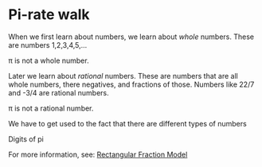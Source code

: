 # Pi-rate walk



When we first learn about numbers, we learn about *whole* numbers. These are numbers 1,2,3,4,5,...

π is not a whole number. 

Later we learn about *rational* numbers. These are numbers that are all whole numbers, there negatives, and fractions of those. Numbers like 22/7 and -3/4 are rational numbers. 

π is not a rational number. 


We have to get used to the fact that there are different types of numbers

Digits of pi


For more information, see: [Rectangular Fraction Model](https://hvparent.com/common-core-math-part-four)

